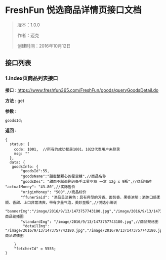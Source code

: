 # FreshFun 悦选商品详情页接口文档

> 版本：1.0.0
>
> 作者：迈克
>
> 创建时间：2016年10月12日
>

## 接口列表

### 1.index页商品列表接口

**接口** : https://www.freshfun365.com/FreshFun/goods/queryGoodsDetail.do

**方法** : get

**参数** : 

``` 
goodsId;
```

**返回** :

``` 
{
  status: {
    code: 1001,  //所有的成功都是1001，1022代表用户未登录
    msg: ""
  },
  data: {
   goodsInfo: {
       "goodsId":55,
       "goodsName":"甜蜜整颗心的星空糖",//商品名称
       "goodsDes": "甜而不腻追剧必备手工星空糖 一盒 12g x 9瓶",//商品描述	   "actualMoney": "43.80",//实际售价
       "originMoney": "500",//商品标价
       "ffunerSaid": "酒品呈淡黄色；具有典型的芳香、面包香，果香浓郁；酒体口感柔顺、香甜、上口非常清爽，带有少量气泡，美妙至极",//悦选小编说
	   "bannerImg":"/image/2016/9/13/1473757743180.jpg","/image/2016/9/13/1473757743180.jpg","/image/2016/9/13/1473757743180.jpg",//商品轮播图
	   "standardImg": "/image/2016/9/13/1473757743180.jpg",//商品规格图
	    "detailImg": "/image/2016/9/13/1473757743180.jpg","/image/2016/9/13/1473757743180.jpg","/image/2016/9/13/1473757743180.jpg","/image/2016/9/13/1473757743180.jpg","/image/2016/9/13/1473757743180.jpg"//商品详情图 
	 
    }
	"fetcherId" = 5555;
}

```
